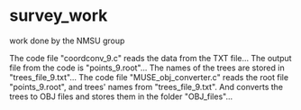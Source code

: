 # survey_work
 work done by the NMSU group


The code file "coordconv_9.c" reads the data from the TXT file... 
The output file from the code is "points_9.root"...
The names of the trees are stored in "trees_file_9.txt"... 
The code file "MUSE_obj_converter.c" reads the root file "points_9.root", and trees' names from "trees_file_9.txt". And converts the trees to OBJ files and stores them in the folder "OBJ_files"...
